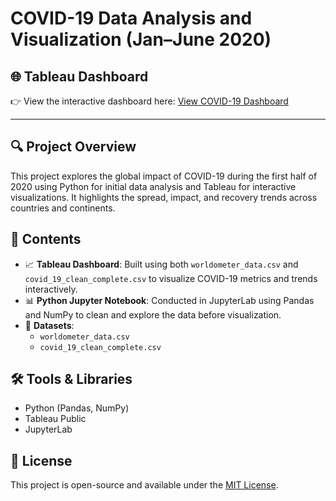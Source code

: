 # COVID-19 Data Analysis and Visualization (Jan–June 2020)

## 🌐 Tableau Dashboard

👉 View the interactive dashboard here: [View COVID-19 Dashboard](https://public.tableau.com/views/Covid-19Jan2020-July2020/Dashboard1?:language=en-US&:sid=&:redirect=auth&:display_count=n&:origin=viz_share_link)  

---

## 🔍 Project Overview

This project explores the global impact of COVID-19 during the first half of 2020 using Python for initial data analysis and Tableau for interactive visualizations. It highlights the spread, impact, and recovery trends across countries and continents.

## 📁 Contents

- 📈 **Tableau Dashboard**: Built using both `worldometer_data.csv` and `covid_19_clean_complete.csv` to visualize COVID-19 metrics and trends interactively.
- 📊 **Python Jupyter Notebook**: Conducted in JupyterLab using Pandas and NumPy to clean and explore the data before visualization.
- 📁 **Datasets**: 
  - `worldometer_data.csv`
  - `covid_19_clean_complete.csv`

## 🛠 Tools & Libraries

- Python (Pandas, NumPy)
- Tableau Public
- JupyterLab

## 📄 License

This project is open-source and available under the [MIT License](LICENSE).
